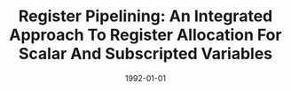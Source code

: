 ---
title: "Register Pipelining: An Integrated Approach To Register Allocation For Scalar And Subscripted Variables"
date: 1992-01-01
venue: "Compiler Construction, 4th International Conference on Compiler Construction, CC'92, Paderborn, Germany, October 5-7, 1992, Proceedings"
paperurl: https://doi.org/10.1007/3-540-55984-1_18
authors: "Evelyn Duesterwald, Rajiv Gupta and Mary Lou Soffa"
awards: ""
---